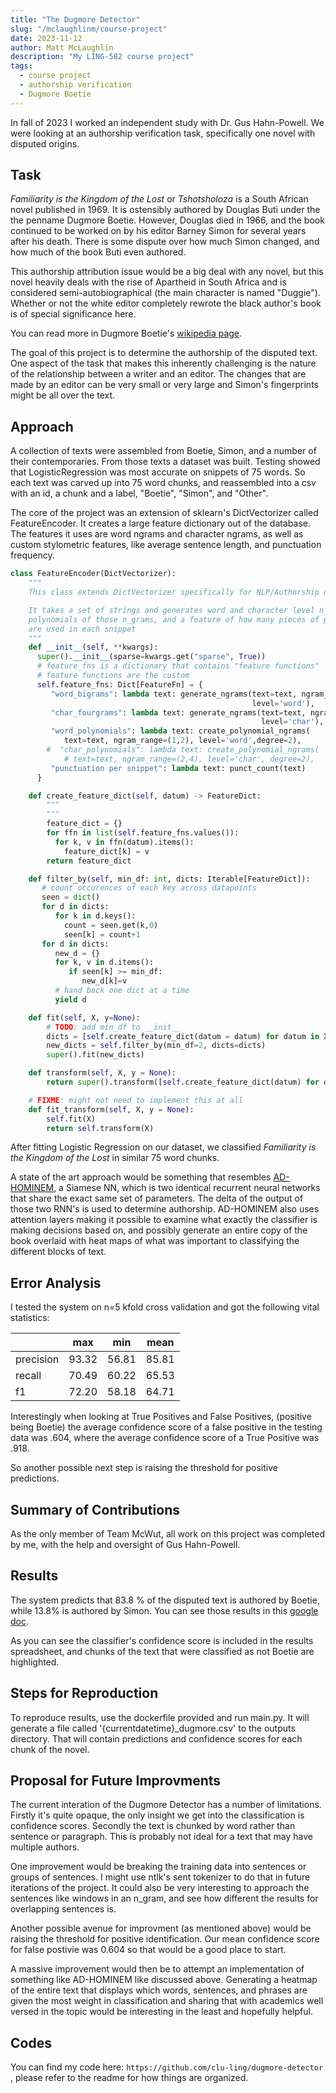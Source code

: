 ```yaml
---
title: "The Dugmore Detector"
slug: "/mclaughlinm/course-project"
date: 2023-11-12
author: Matt McLaughlin
description: "My LING-582 course project"
tags:
  - course project
  - authorship verification
  - Dugmore Boetie
---
```


In fall of 2023 I worked an independent study with Dr. Gus Hahn-Powell. We were looking at an authorship verification task, specifically one novel with disputed origins.

## Task
*Familiarity is the Kingdom of the Lost* or *Tshotsholoza* is a South African novel published in 1969. It is ostensibly authored by Douglas Buti under the the penname Dugmore Boetie. However, Douglas died in 1966, and the book continued to be worked on by his editor Barney Simon for several years after his death. There is some dispute over how much Simon changed, and how much of the book Buti even authored. 

This authorship attribution issue would be a big deal with any novel, but this novel heavily deals with the rise of Apartheid in South Africa and is considered semi-autobiographical (the main character is named "Duggie"). Whether or not the white editor completely rewrote the black author's book is of special significance here. 

You can read more in Dugmore Boetie's [wikipedia page](https://en.wikipedia.org/wiki/Dugmore_Boetie).

The goal of this project is to determine the authorship of the disputed text. One aspect of the task that makes this inherently challenging is the nature of the relationship between a writer and an editor. The changes that are made by an editor can be very small or very large and Simon's fingerprints might be all over the text. 

## Approach

A collection of texts were assembled from Boetie, Simon, and a number of their contemporaries. From those texts a dataset was built. Testing showed that LogisticRegression was most accurate on snippets of 75 words. So each text was carved up into 75 word chunks, and reassembled into a csv with an id, a chunk and a label, "Boetie", "Simon", and "Other".

The core of the project was an extension of sklearn's DictVectorizer called FeatureEncoder. It creates a large feature dictionary out of the database. The features it uses are word ngrams and character ngrams, as well as custom stylometric features, like average sentence length, and punctuation frequency.

```Python
class FeatureEncoder(DictVectorizer):
    """
    This class extends DictVectorizer specifically for NLP/Authorship use:

    It takes a set of strings and generates word and character level n_grams, 
    polynomials of those n_grams, and a feature of how many pieces of punctuation
    are used in each snippet
    """ 
    def __init__(self, **kwargs):
      super().__init__(sparse=kwargs.get("sparse", True))
      # feature_fns is a dictionary that contains "feature functions"
      # feature functions are the custom 
      self.feature_fns: Dict[FeatureFn] = {
         "word_bigrams": lambda text: generate_ngrams(text=text, ngram_range=(1,2), 
                                                      level='word'),
         "char_fourgrams": lambda text: generate_ngrams(text=text, ngram_range=(2,4), 
                                                        level='char'),
         "word_polynomials": lambda text: create_polynomial_ngrams(
            text=text, ngram_range=(1,2), level='word',degree=2),
        #  "char_polynomials": lambda text: create_polynomial_ngrams(
            # text=text, ngram_range=(2,4), level='char', degree=2),
         "punctuation per snippet": lambda text: punct_count(text)
      }

    def create_feature_dict(self, datum) -> FeatureDict:
        """
        """
        feature_dict = {}
        for ffn in list(self.feature_fns.values()):
          for k, v in ffn(datum).items():
            feature_dict[k] = v
        return feature_dict

    def filter_by(self, min_df: int, dicts: Iterable[FeatureDict]):
       # count occurences of each key across datapoints
       seen = dict()
       for d in dicts:
          for k in d.keys():
            count = seen.get(k,0)
            seen[k] = count+1
       for d in dicts:
          new_d = {}
          for k, v in d.items():
             if seen[k] >= min_df:
                new_d[k]=v
          # hand back one dict at a time
          yield d 

    def fit(self, X, y=None):
        # TODO: add min_df to __init__
        dicts = [self.create_feature_dict(datum = datum) for datum in X]
        new_dicts = self.filter_by(min_df=2, dicts=dicts) 
        super().fit(new_dicts)

    def transform(self, X, y = None):
        return super().transform([self.create_feature_dict(datum) for datum in X])

    # FIXME: might not need to implement this at all
    def fit_transform(self, X, y = None):
        self.fit(X)
        return self.transform(X)

```

After fitting Logistic Regression on our dataset, we classified *Familiarity is the Kingdom of the Lost* in similar 75 word chunks. 

A state of the art approach would be something that resembles [AD-HOMINEM](https://doi.org/10.48550/arxiv.1910.08144), a Siamese NN, which is two identical recurrent neural networks that share the exact same set of parameters. The delta of the output of those two RNN's is used to determine authorship. AD-HOMINEM also uses attention layers making it possible to examine what exactly the classifier is making decisions based on, and possibly generate an entire copy of the book overlaid with heat maps of what was important to classifying the different blocks of text.

## Error Analysis
I tested the system on n=5 kfold cross validation and got the following vital statistics:                  

| | max | min | mean |  
|-----------|-----|-----|------|
| precision |  93.32 | 56.81 | 85.81 | 
| recall    | 70.49 | 60.22 | 65.53  | 
| f1        |72.20  |  58.18 |  64.71 |  

Interestingly when looking at True Positives and False Positives, (positive being Boetie) the average confidence score of a false positive in the testing data was .604, where the average confidence score of a True Positive was .918.  

So another possible next step is raising the threshold for positive predictions. 

## Summary of Contributions
As the only member of Team McWut, all work on this project was completed by me, with the help and oversight of Gus Hahn-Powell.

## Results
The system predicts that 83.8 % of the disputed text is authored by Boetie, while 13.8% is authored by Simon. You can see those results in this [google doc](https://docs.google.com/spreadsheets/d/1KwrEOTVs8zW7kR6xKT_xqWUTv4hGwWdP/edit#gid=1028922336).

As you can see the classifier's confidence score is included in the results spreadsheet, and chunks of the text that were classified as not Boetie are highlighted. 

## Steps for Reproduction
To reproduce results, use the dockerfile provided and run main.py. It will generate a file called '{currentdatetime}_dugmore.csv' to the outputs directory. That will contain predictions and confidence scores for each chunk of the novel. 

## Proposal for Future Improvments
The current interation of the Dugmore Detector has a number of limitations. Firstly it's quite opaque, the only insight we get into the classification is confidence scores. Secondly the text is chunked by word rather than sentence or paragraph. This is probably not ideal for a text that may have multiple authors.

One improvement would be breaking the training data into sentences or groups of sentences. I might use ntlk's sent tokenizer to do that in future iterations of the project. It could also be very interesting to approach the sentences like windows in an n_gram, and see how different the results for overlapping sentences is. 

Another possible avenue for improvment (as mentioned above) would be raising the threshold for positive identification. Our mean confidence score for false postivie was 0.604 so that would be a good place to start. 

A massive improvement would then be to attempt an implementation of something like AD-HOMINEM like discussed above. Generating a heatmap of the entire text that displays which words, sentences, and phrases are given the most weight in classification and sharing that with academics well versed in the topic would be interesting in the least and hopefully helpful.

## Codes

You can find my code here: `https://github.com/clu-ling/dugmore-detector` , please refer to the readme for how things are organized.